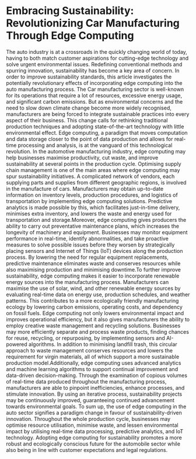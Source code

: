# Embracing Sustainability: Revolutionizing Car Manufacturing Through Edge Computing
The auto industry is at a crossroads in the quickly changing world of today, having to both match customer aspirations for cutting-edge technology and solve urgent environmental issues. Redefining conventional methods and spurring innovation, sustainability has become a key area of concern. In order to improve sustainability standards, this article investigates the potentially revolutionary effects of incorporating edge computing into the auto manufacturing process. The Car manufacturing sector is well-known for its operations that require a lot of resources, excessive energy usage, and significant carbon emissions. But as environmental concerns and the need to slow down climate change become more widely recognised, manufacturers are being forced to integrate sustainable practices into every aspect of their business. This change calls for rethinking traditional production techniques and adopting state-of-the-art technology with little environmental effect.
Edge computing, a paradigm that moves computation and data storage closer to the point of data production and allows for real-time processing and analysis, is at the vanguard of this technological revolution. In the automotive manufacturing industry, edge computing may help businesses maximise productivity, cut waste, and improve sustainability at several points in the production cycle.
Optimising supply chain management is one of the main areas where edge computing may spur sustainability initiatives. A complicated network of vendors, each supplying parts and supplies from different geographic regions, is involved in the manufacture of cars. Manufacturers may obtain up-to-date information on inventory levels, production procedures, and logistics of transportation by implementing edge computing solutions. Predictive analytics is made possible by this, which facilitates just-in-time delivery, minimises extra inventory, and lowers the waste and energy used for transportation and storage.Moreover, edge computing gives producers the ability to carry out preventative maintenance plans, which increases the longevity of machinery and equipment.
Businesses may monitor equipment performance in real-time, identify abnormalities, and take proactive measures to solve possible issues before they worsen by strategically placing sensors and Internet of Things (IoT) devices along the production process. By lowering the need for regular equipment replacements, predictive maintenance eliminates waste and conserves resources while also maximising production and minimising downtime.To further improve sustainability, edge computing makes it easier to incorporate renewable energy sources into the manufacturing process. Manufacturers can maximise the use of solar, wind, and other renewable energy sources by evaluating real-time data on energy use, production schedules, and weather patterns. This contributes to a more ecologically friendly manufacturing ecology by lowering carbon emissions, operating costs, and dependency on fossil fuels.
Edge computing not only lowers environmental impact and improves operational efficiency, but it also gives manufacturers the ability to employ creative waste management and recycling solutions. Businesses may more efficiently separate and process waste products, finding chances for reuse, recycling, or repurposing, by implementing sensors and AI-powered algorithms. In addition to minimising landfill trash, this circular approach to waste management conserves resources and lowers the requirement for virgin materials, all of which support a more sustainable production model.Additionally, edge computing uses advanced analytics and machine learning algorithms to support continual improvement and data-driven decision-making. 
Through the examination of copious volumes of real-time data produced throughout the manufacturing process, manufacturers are able to pinpoint inefficiencies, enhance processes, and stimulate innovation. By using an iterative process, sustainability projects may be continuously improved, guaranteeing continued advancement towards environmental goals.
To sum up, the use of edge computing in the auto sector signifies a paradigm change in favour of sustainability-driven innovation. Throughout the whole production cycle, businesses may optimise resource utilisation, minimise waste, and lessen environmental impact by utilising real-time data processing, predictive analytics, and IoT technology. Adopting edge computing for sustainability promotes a more robust and ecologically conscious future for the automobile sector while also being in line with customer expectations and legal regulations.
